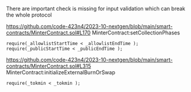 There are important check is missing for input validation which can break the whole protocol

https://github.com/code-423n4/2023-10-nextgen/blob/main/smart-contracts/MinterContract.sol#L170
MinterContract:setCollectionPhases
```solidity
require(_allowlistStartTime < _allowlistEndTime );
require(_publicStartTime < _publicEndTime );
```

https://github.com/code-423n4/2023-10-nextgen/blob/main/smart-contracts/MinterContract.sol#L315
MinterContract:initializeExternalBurnOrSwap
```solidity
require(_tokmin < _tokmin );
```

